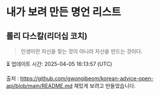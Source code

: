 # 내가 보려 만든 명언 리스트

##  롤리 다스칼(리더십 코치)
> 인생이란 자신을 찾는 것이 아니라 자신을 만드는 것이다.


⏳ 업데이트 시간: 2025-04-05 16:13:57 (UTC)

출처 : https://github.com/gwongibeom/korean-advice-open-api/blob/main/README.md
재밌게 보려고 만들었습니다.

